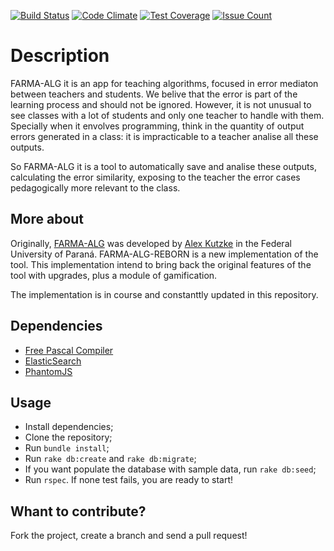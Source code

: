 [![Build Status](https://travis-ci.org/rwehresmann/farma_alg_reborn.svg?branch=master)](https://travis-ci.org/rwehresmann/farma_alg_reborn) [![Code Climate](https://codeclimate.com/github/rwehresmann/farma_alg_reborn/badges/gpa.svg)](https://codeclimate.com/github/rwehresmann/farma_alg_reborn) [![Test Coverage](https://codeclimate.com/github/rwehresmann/farma_alg_reborn/badges/coverage.svg)](https://codeclimate.com/github/rwehresmann/farma_alg_reborn/coverage) [![Issue Count](https://codeclimate.com/github/rwehresmann/farma_alg_reborn/badges/issue_count.svg)](https://codeclimate.com/github/rwehresmann/farma_alg_reborn)

# Description

FARMA-ALG it is an app for teaching algorithms, focused in error mediaton between teachers and students. 
We belive that the error is part of the learning process and should not be ignored. However, it is not unusual to see classes with a lot of students and only one teacher to handle with them. Specially when it envolves programming, think in the quantity of output errors generated in a class: it is impracticable to a teacher analise all these outputs.

So FARMA-ALG it is a tool to automatically save and analise these outputs, calculating the error similarity, exposing to the teacher the error cases pedagogically more relevant to the class. 

## More about

Originally, [FARMA-ALG](https://github.com/alexkutzke/farma_alg) was developed by [Alex Kutzke](https://github.com/alexkutzke) in the Federal University of Paraná. FARMA-ALG-REBORN is a new implementation of the tool. This implementation intend to bring back the original features of the tool with upgrades, plus a module of gamification. 

The implementation is in course and constanttly updated in this repository.

## Dependencies

* [Free Pascal Compiler](http://www.freepascal.org/)
* [ElasticSearch](https://www.elastic.co/products/elasticsearch)
* [PhantomJS](http://phantomjs.org/)

## Usage

* Install dependencies;
* Clone the repository;
* Run `bundle install`;
* Run `rake db:create` and `rake db:migrate`;
* If you want populate the database with sample data, run `rake db:seed`;
* Run `rspec`. If none test fails, you are ready to start!

## Whant to contribute?

Fork the project, create a branch and send a pull request!
